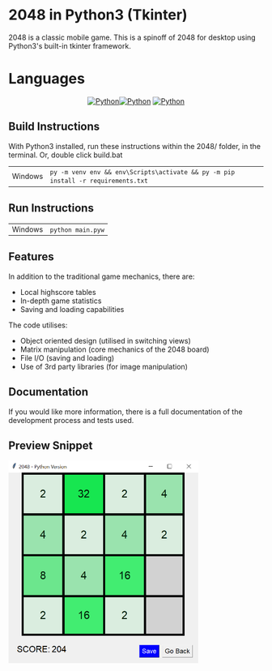 # 2048 in Python3 (Tkinter)

2048 is a classic mobile game. This is a spinoff of 2048 for desktop using Python3's built-in tkinter framework.


# Languages
<p align="center"><a href="https://docs.python.org/3"><img alt="Python"src="https://img.shields.io/badge/Language-Python-0063c6"/></a><a href="https://docs.python.org/3/library/tkinter.html"><img alt="Python"src="https://img.shields.io/badge/Graphics-Tkinter-0063c6"/></a>
<a href="https://pillow.readthedocs.io/en/stable/"><img alt="Python"src="https://img.shields.io/badge/Images-Pillow-0060c6"/></a>
</p>

## Build Instructions
With Python3 installed, run these instructions within the 2048/ folder, in the terminal. Or, double click build.bat
<table>
    <tr>
        <td>Windows</td>
        <td><code>py -m venv env && env\Scripts\activate && py -m pip install -r requirements.txt</code></td>
    </tr>
</table>

## Run Instructions
<table>
    <tr>
        <td>Windows</td>
        <td><code>python main.pyw</code></td>
    </tr>
</table>


## Features
In addition to the traditional game mechanics, there are:
* Local highscore tables
* In-depth game statistics
* Saving and loading capabilities

The code utilises:
* Object oriented design (utilised in switching views)
* Matrix manipulation (core mechanics of the 2048 board)
* File I/O (saving and loading)
* Use of 3rd party libraries (for image manipulation)

## Documentation
If you would like more information, there is a full documentation of the development process and tests used.

## Preview Snippet
<img alt=2048_preview height="400" src="https://github.com/brandiny/2048/blob/main/images/2048preview.PNG">

